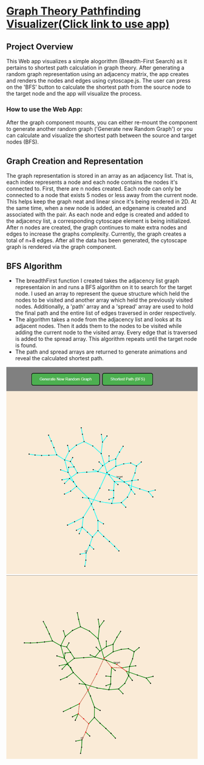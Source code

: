 # [Graph Theory Pathfinding Visualizer(Click link to use app)](https://danteairdharris.github.io/PathfindingVisualizer/)
## Project Overview
This Web app visualizes a simple alogorithm (Breadth-First Search) as it pertains to shortest path calculation in graph theory. After generating a random graph representation using an adjacency matrix, the app creates and renders the nodes and edges using cytoscape.js. The user can press on the 'BFS' button to calculate the shortest path from the source node to the target node and the app will visualize the process. 

### How to use the Web App:
After the graph component mounts, you can either re-mount the component to generate another random graph ('Generate new Random Graph') or you can calculate and visualize the shortest path between the source and target nodes (BFS).

## Graph Creation and Representation
The graph representation is stored in an array as an adjacency list. That is, each index represents a node and each node contains the nodes it's connected to. First, there are n nodes created. Each node can only be connected to a node that exists 5 nodes or less away from the current node. This helps keep the graph neat and linear since it's being rendered in 2D. At the same time, when a new node is added, an edgename is created and associated with the pair. As each node and edge is created and added to the adjacency list, a corresponding cytoscape element is being initialized. After n nodes are created, the graph continues to make extra nodes and edges to increase the graphs complexity. Currently, the graph creates a total of n+8 edges. After all the data has been generated, the cytoscape graph is rendered via the graph component.

## BFS Algorithm
* The breadthFirst function I created takes the adjacency list graph representaion in and runs a BFS algorithm on it to search for the target node. I used an array to represent the queue structure which held the nodes to be visited and another array which held the previously visited nodes. Additionally, a 'path' array and a 'spread' array are used to hold the final path and the entire list of edges traversed in order respectively. 
* The algorithm takes a node from the adjacency list and looks at its adjacent nodes. Then it adds them to the nodes to be visited while adding the current node to the visited array. Every edge that is traversed is added to the spread array. This algorithm repeats until the target node is found. 
* The path and spread arrays are returned to generate animations and reveal the calculated shortest path.

![alt text](https://github.com/danteairdharris/PathfindingVisualizer/blob/main/app_gen.png)
![alt text](https://github.com/danteairdharris/PathfindingVisualizer/blob/main/app_vis.png)
